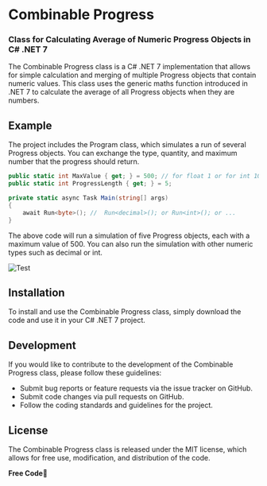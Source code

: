 ﻿# Combinable Progress 
### Class for Calculating Average of Numeric Progress Objects in C# .NET 7

The Combinable Progress class is a C# .NET 7 implementation that allows for simple calculation and merging of multiple Progress objects that contain numeric values. This class uses the generic maths function introduced in .NET 7 to calculate the average of all Progress objects when they are numbers.

## Example

The project includes the Program class, which simulates a run of several Progress objects. You can exchange the type, quantity, and maximum number that the progress should return.

```cs
public static int MaxValue { get; } = 500; // for float 1 or for int 100
public static int ProgressLength { get; } = 5;

private static async Task Main(string[] args)
{
    await Run<byte>(); //  Run<decimal>(); or Run<int>(); or ...
}
```
The above code will run a simulation of five Progress objects, each with a maximum value of 500. You can also run the simulation with other numeric types such as decimal or int.

![Test](https://user-images.githubusercontent.com/70847870/233017631-04d02668-4dc5-4e18-a16c-2adeaa6c75ed.gif)

## Installation

To install and use the Combinable Progress class, simply download the code and use it in your C# .NET 7 project.

## Development

If you would like to contribute to the development of the Combinable Progress class, please follow these guidelines:

- Submit bug reports or feature requests via the issue tracker on GitHub.
- Submit code changes via pull requests on GitHub.
- Follow the coding standards and guidelines for the project.

## License

The Combinable Progress class is released under the MIT license, which allows for free use, modification, and distribution of the code.

**Free Code**🥳